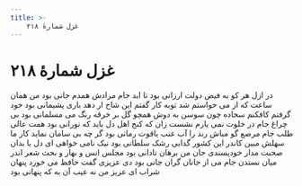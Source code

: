 ```yaml
---
title: >-
    غزل شمارهٔ ۲۱۸
---
```

# غزل شمارهٔ ۲۱۸

در ازل هر کو به فیض دولت ارزانی بود
تا ابد جام مرادش همدم جانی بود
من همان ساعت که از می خواستم شد توبه کار
گفتم این شاخ ار دهد باری پشیمانی بود
خود گرفتم کافکنم سجاده چون سوسن به دوش
همچو گل بر خرقه رنگ می مسلمانی بود
بی چراغ جام در خلوت نمی یارم نشست
زان که کنج اهل دل باید که نورانی بود
همت عالی طلب جام مرصع گو مباش
رند را آب عنب یاقوت رمانی بود
گر چه بی سامان نماید کار ما سهلش مبین
کاندر این کشور گدایی رشک سلطانی بود
نیک نامی خواهی ای دل با بدان صحبت مدار
خودپسندی جان من برهان نادانی بود
مجلس انس و بهار و بحث شعر اندر میان
نستدن جام می از جانان گران جانی بود
دی عزیزی گفت حافظ می خورد پنهان شراب
ای عزیز من نه عیب آن به که پنهانی بود
